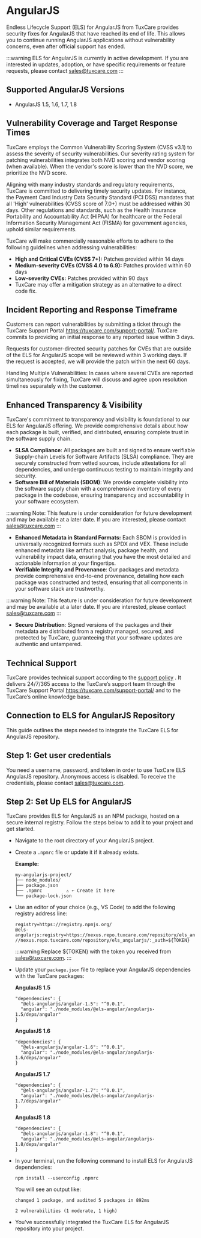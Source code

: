 # AngularJS

Endless Lifecycle Support (ELS) for AngularJS from TuxCare provides security fixes for AngularJS that have reached its end of life. This allows you to continue running AngularJS applications without vulnerability concerns, even after official support has ended.

:::warning
ELS for AngularJS is currently in active development. If you are interested in updates, adoption, or have specific requirements or feature requests, please contact [sales@tuxcare.com](mailto:sales@tuxcare.com)
:::

## Supported AngularJS Versions

* AngularJS 1.5, 1.6, 1.7, 1.8

## Vulnerability Coverage and Target Response Times

TuxCare employs the Common Vulnerability Scoring System (CVSS v3.1) to assess the severity of security vulnerabilities. Our severity rating system for patching vulnerabilities integrates both NVD scoring and vendor scoring (when available). When the vendor's score is lower than the NVD score, we prioritize the NVD score.

Aligning with many industry standards and regulatory requirements, TuxCare is committed to delivering timely security updates. For instance, the Payment Card Industry Data Security Standard (PCI DSS) mandates that all 'High' vulnerabilities (CVSS score of 7.0+) must be addressed within 30 days. Other regulations and standards, such as the Health Insurance Portability and Accountability Act (HIPAA) for healthcare or the Federal Information Security Management Act (FISMA) for government agencies, uphold similar requirements.

TuxCare will make commercially reasonable efforts to adhere to the following guidelines when addressing vulnerabilities:

* **High and Critical CVEs (CVSS 7+):** Patches provided within 14 days
* **Medium-severity CVEs (CVSS 4.0 to 6.9):** Patches provided within 60 days
* **Low-severity CVEs:** Patches provided within 90 days
* TuxCare may offer a mitigation strategy as an alternative to a direct code fix.

## Incident Reporting and Response Timeframe

Customers can report vulnerabilities by submitting a ticket through the TuxCare Support Portal <https://tuxcare.com/support-portal/>. TuxCare commits to providing an initial response to any reported issue within 3 days.

Requests for customer-directed security patches for CVEs that are outside of the ELS for AngularJS scope will be reviewed within 3 working days. If the request is accepted, we will provide the patch within the next 60 days.

Handling Multiple Vulnerabilities: In cases where several CVEs are reported simultaneously for fixing, TuxCare will discuss and agree upon resolution timelines separately with the customer.

## Enhanced Transparency & Visibility

TuxCare's commitment to transparency and visibility is foundational to our ELS for AngularJS offering. We provide comprehensive details about how each package is built, verified, and distributed, ensuring complete trust in the software supply chain.

* **SLSA Compliance**: All packages are built and signed to ensure verifiable Supply-chain Levels for Software Artifacts (SLSA) compliance. They are securely constructed from vetted sources, include attestations for all dependencies, and undergo continuous testing to maintain integrity and security.
* **Software Bill of Materials (SBOM)**: We provide complete visibility into the software supply chain with a comprehensive inventory of every package in the codebase, ensuring transparency and accountability in your software ecosystem.

:::warning
Note: This feature is under consideration for future development and may be available at a later date. If you are interested, please contact [sales@tuxcare.com](mailto:sales@tuxcare.com)
:::

* **Enhanced Metadata in Standard Formats:** Each SBOM is provided in universally recognized formats such as SPDX and VEX. These include enhanced metadata like artifact analysis, package health, and vulnerability impact data, ensuring that you have the most detailed and actionable information at your fingertips.
* **Verifiable Integrity and Provenance**: Our packages and metadata provide comprehensive end-to-end provenance, detailing how each package was constructed and tested, ensuring that all components in your software stack are trustworthy.

:::warning
Note: This feature is under consideration for future development and may be available at a later date. If you are interested, please contact [sales@tuxcare.com](mailto:sales@tuxcare.com)
:::

* **Secure Distribution**: Signed versions of the packages and their metadata are distributed from a registry managed, secured, and protected by TuxCare, guaranteeing that your software updates are authentic and untampered.

## Technical Support

TuxCare provides technical support according to the [support policy](https://tuxcare.com/TuxCare-support-policy.pdf?_gl=1*9hjdum*_up*MQ..*_ga*MTQ0MTM0NTI4OC4xNjk5Mzk2ODYy*_ga_Z539WTSZ80*MTY5OTM5Njg2MC4xLjAuMTY5OTM5Njg2MC4wLjAuMA..*_ga_1790YFKF4F*MTY5OTM5Njg2MC4xLjAuMTY5OTM5Njg2MC4wLjAuMA..*_ga_64QBSWJJGS*MTY5OTM5Njg2MC4xLjAuMTY5OTM5Njg2MC4wLjAuMA..) . It delivers 24/7/365 access to the TuxCare’s support team through the TuxCare Support Portal <https://tuxcare.com/support-portal/> and to the TuxCare’s online knowledge base.

## Connection to ELS for AngularJS Repository

This guide outlines the steps needed to integrate the TuxCare ELS for AngularJS repository.

## Step 1: Get user credentials

You need a username, password, and token in order to use TuxCare ELS AngularJS repository. Anonymous access is disabled. To receive the credentials, please contact [sales@tuxcare.com](mailto:sales@tuxcare.com).

## Step 2: Set Up ELS for AngularJS

TuxCare provides ELS for AngularJS as an NPM package, hosted on a secure internal registry. Follow the steps below to add it to your project and get started.

* Navigate to the root directory of your AngularJS project.
* Create a `.npmrc` file or update it if it already exists.

  **Example:**

  ```text
  my-angularjs-project/
  ├── node_modules/
  ├── package.json
  ├── .npmrc         ⚠️ ← Create it here
  └── package-lock.json
  ```

* Use an editor of your choice (e.g., VS Code) to add the following registry address line:

  ```text
  registry=https://registry.npmjs.org/
  @els-angularjs:registry=https://nexus.repo.tuxcare.com/repository/els_angularjs/
  //nexus.repo.tuxcare.com/repository/els_angularjs/:_auth=${TOKEN}
  ```

  :::warning
  Replace ${TOKEN} with the token you received from [sales@tuxcare.com](mailto:sales@tuxcare.com).
  :::

* Update your `package.json` file to replace your AngularJS dependencies with the TuxCare packages:

  **AngularJS 1.5**

  ```text
  "dependencies": {
    "@els-angularjs/angular-1.5": "^0.0.1",
    "angular": "./node_modules/@els-angular/angularjs-1.5/deps/angular"
  }
  ```

  **AngularJS 1.6**

  ```text
  "dependencies": {
    "@els-angularjs/angular-1.6": "^0.0.1",
    "angular": "./node_modules/@els-angular/angularjs-1.6/deps/angular"
  }
  ```

  **AngularJS 1.7**

  ```text
  "dependencies": {
    "@els-angularjs/angular-1.7": "^0.0.1",
    "angular": "./node_modules/@els-angular/angularjs-1.7/deps/angular"
  }
  ```

  **AngularJS 1.8**

  ```text
  "dependencies": {
    "@els-angularjs/angular-1.8": "^0.0.1",
    "angular": "./node_modules/@els-angular/angularjs-1.8/deps/angular"
  }
  ```

* In your terminal, run the following command to install ELS for AngularJS dependencies:

  ```text
  npm install --userconfig .npmrc
  ```

  You will see an output like:

  ```text
  changed 1 package, and audited 5 packages in 892ms

  2 vulnerabilities (1 moderate, 1 high)
  ```

* You've successfully integrated the TuxCare ELS for AngularJS repository into your project.

